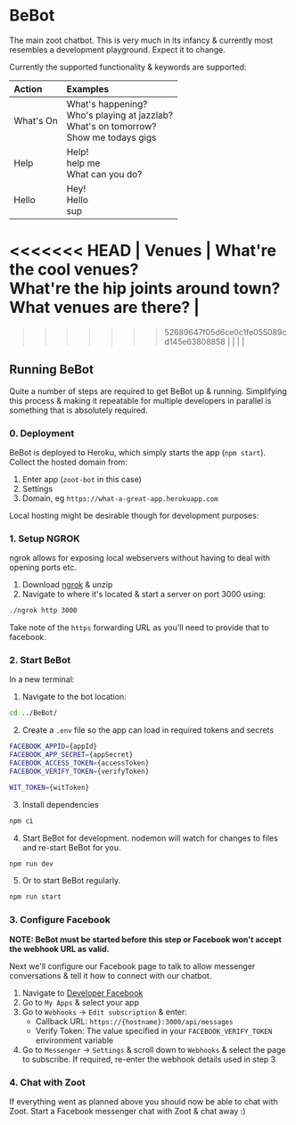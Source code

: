# BeBot

The main zoot chatbot. This is very much in its infancy & currently most resembles a development playground. Expect it to change.

Currently the supported functionality & keywords are supported:

| Action        | Examples  |
| :------------- | :---------|
| What's On      | What's happening? <br> Who's playing at jazzlab? <br> What's on tomorrow? <br> Show me todays gigs |
| Help | Help! <br> help me <br> What can you do? |
| Hello | Hey! <br> Hello <br> sup |
<<<<<<< HEAD
| Venues | What're the cool venues? <br> What're the hip joints around town? <br> What venues are there? |
=======
>>>>>>> 52689647f05d6ce0c1fe055089cd145e63808858
| | | |

## Running BeBot

Quite a number of steps are required to get BeBot up & running. Simplifying this process & making it repeatable for multiple developers in parallel is something that is absolutely required.

### 0. Deployment
BeBot is deployed to Heroku, which simply starts the app (`npm start`). Collect the hosted domain from:
1. Enter app (`zoot-bot` in this case)
2. Settings
3. Domain, eg `https://what-a-great-app.herokuapp.com`

Local hosting might be desirable though for development purposes:

### 1. Setup NGROK

ngrok allows for exposing local webservers without having to deal with opening ports etc.

1. Download [ngrok](https://ngrok.com/) & unzip
2. Navigate to where it's located & start a server on port 3000 using:
```bash
./ngrok http 3000
```

Take note of the `https` forwarding URL as you'll need to provide that to facebook.


### 2. Start BeBot

In a new terminal:

1. Navigate to the bot location:
```bash
cd ../BeBot/
```

2. Create a `.env` file so the app can load in required tokens and secrets    
```bash
FACEBOOK_APPID={appId}
FACEBOOK_APP_SECRET={appSecret}
FACEBOOK_ACCESS_TOKEN={accessToken}
FACEBOOK_VERIFY_TOKEN={verifyToken}

WIT_TOKEN={witToken}
```

3. Install dependencies
```bash
npm ci
```

4. Start BeBot for development. nodemon will watch for changes to files and re-start BeBot for you.
```bash
npm run dev
```

5. Or to start BeBot regularly.
```bash
npm run start
```






### 3. Configure Facebook

**NOTE: BeBot must be started before this step or Facebook won't accept the webhook URL as valid.**

Next we'll configure our Facebook page to talk to allow messenger conversations & tell it how to connect with our chatbot.


1. Navigate to [Developer Facebook](https://developer.facebook.com)
2. Go to `My Apps` & select your app
3. Go to `Webhooks` -> `Edit subscription` & enter:    
    - Callback URL: `https://{hostname}:3000/api/messages`
    - Verify Token: The value specified in your `FACEBOOK_VERIFY_TOKEN` environment variable
4. Go to `Messenger` -> `Settings` & scroll down to `Webhooks` & select the page to subscribe. If required, re-enter the webhook details used in step 3


### 4. Chat with Zoot

If everything went as planned above you should now be able to chat with Zoot. Start a Facebook messenger chat with Zoot & chat away :)